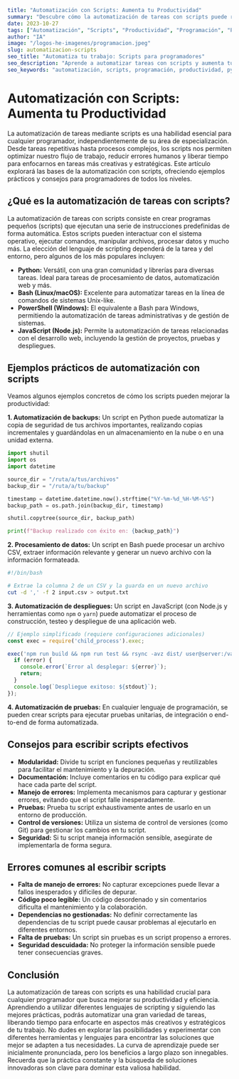 ```yaml
title: "Automatización con Scripts: Aumenta tu Productividad"
summary: "Descubre cómo la automatización de tareas con scripts puede revolucionar tu flujo de trabajo como programador, independientemente de tu especialidad. Aprende técnicas, ejemplos y evita errores comunes."
date: 2023-10-27
tags: ["Automatización", "Scripts", "Productividad", "Programación", "Python", "Bash", "PowerShell", "JavaScript", "DevOps", "Desarrollo Web", "Backend", "Frontend", "Fullstack", "Mobile", "IA", "Consejos", "Errores Comunes", "Ejemplos"]
author: "IA"
image: "/logos-he-imagenes/programacion.jpeg"
slug: automatizacion-scripts
seo_title: "Automatiza tu trabajo: Scripts para programadores"
seo_description: "Aprende a automatizar tareas con scripts y aumenta tu productividad.  Ejemplos en Python, Bash, PowerShell y más. Guía completa para todos los niveles."
seo_keywords: "automatización, scripts, programación, productividad, python, bash, powershell, javascript, devops, desarrollo web, frontend, backend, fullstack, mobile, ia, consejos, errores"
```

# Automatización con Scripts: Aumenta tu Productividad

La automatización de tareas mediante scripts es una habilidad esencial para cualquier programador, independientemente de su área de especialización.  Desde tareas repetitivas hasta procesos complejos, los scripts nos permiten optimizar nuestro flujo de trabajo, reducir errores humanos y liberar tiempo para enfocarnos en tareas más creativas y estratégicas. Este artículo explorará las bases de la automatización con scripts, ofreciendo ejemplos prácticos y consejos para programadores de todos los niveles.


## ¿Qué es la automatización de tareas con scripts?

La automatización de tareas con scripts consiste en crear programas pequeños (scripts) que ejecutan una serie de instrucciones predefinidas de forma automática.  Estos scripts pueden interactuar con el sistema operativo, ejecutar comandos, manipular archivos, procesar datos y mucho más.  La elección del lenguaje de scripting dependerá de la tarea y del entorno, pero algunos de los más populares incluyen:

* **Python:** Versátil, con una gran comunidad y librerías para diversas tareas. Ideal para tareas de procesamiento de datos, automatización web y más.
* **Bash (Linux/macOS):**  Excelente para automatizar tareas en la línea de comandos de sistemas Unix-like.
* **PowerShell (Windows):**  El equivalente a Bash para Windows, permitiendo la automatización de tareas administrativas y de gestión de sistemas.
* **JavaScript (Node.js):**  Permite la automatización de tareas relacionadas con el desarrollo web, incluyendo la gestión de proyectos, pruebas y despliegues.


## Ejemplos prácticos de automatización con scripts

Veamos algunos ejemplos concretos de cómo los scripts pueden mejorar la productividad:

**1. Automatización de backups:** Un script en Python puede automatizar la copia de seguridad de tus archivos importantes, realizando copias incrementales y guardándolas en un almacenamiento en la nube o en una unidad externa.

```python
import shutil
import os
import datetime

source_dir = "/ruta/a/tus/archivos"
backup_dir = "/ruta/a/tu/backup"

timestamp = datetime.datetime.now().strftime("%Y-%m-%d_%H-%M-%S")
backup_path = os.path.join(backup_dir, timestamp)

shutil.copytree(source_dir, backup_path)

print(f"Backup realizado con éxito en: {backup_path}")
```

**2. Procesamiento de datos:** Un script en Bash puede procesar un archivo CSV, extraer información relevante y generar un nuevo archivo con la información formateada.

```bash
#!/bin/bash

# Extrae la columna 2 de un CSV y la guarda en un nuevo archivo
cut -d ',' -f 2 input.csv > output.txt
```

**3. Automatización de despliegues:** Un script en JavaScript (con Node.js y herramientas como `npm` o `yarn`) puede automatizar el proceso de construcción, testeo y despliegue de una aplicación web.

```javascript
// Ejemplo simplificado (requiere configuraciones adicionales)
const exec = require('child_process').exec;

exec('npm run build && npm run test && rsync -avz dist/ user@server:/var/www/html', (error, stdout, stderr) => {
  if (error) {
    console.error(`Error al desplegar: ${error}`);
    return;
  }
  console.log(`Despliegue exitoso: ${stdout}`);
});
```

**4. Automatización de pruebas:**  En cualquier lenguaje de programación, se pueden crear scripts para ejecutar pruebas unitarias, de integración o end-to-end de forma automatizada.


## Consejos para escribir scripts efectivos

* **Modularidad:** Divide tu script en funciones pequeñas y reutilizables para facilitar el mantenimiento y la depuración.
* **Documentación:**  Incluye comentarios en tu código para explicar qué hace cada parte del script.
* **Manejo de errores:** Implementa mecanismos para capturar y gestionar errores, evitando que el script falle inesperadamente.
* **Pruebas:**  Prueba tu script exhaustivamente antes de usarlo en un entorno de producción.
* **Control de versiones:** Utiliza un sistema de control de versiones (como Git) para gestionar los cambios en tu script.
* **Seguridad:** Si tu script maneja información sensible, asegúrate de implementarla de forma segura.


## Errores comunes al escribir scripts

* **Falta de manejo de errores:**  No capturar excepciones puede llevar a fallos inesperados y difíciles de depurar.
* **Código poco legible:**  Un código desordenado y sin comentarios dificulta el mantenimiento y la colaboración.
* **Dependencias no gestionadas:**  No definir correctamente las dependencias de tu script puede causar problemas al ejecutarlo en diferentes entornos.
* **Falta de pruebas:**  Un script sin pruebas es un script propenso a errores.
* **Seguridad descuidada:**  No proteger la información sensible puede tener consecuencias graves.


## Conclusión

La automatización de tareas con scripts es una habilidad crucial para cualquier programador que busca mejorar su productividad y eficiencia.  Aprendiendo a utilizar diferentes lenguajes de scripting y siguiendo las mejores prácticas, podrás automatizar una gran variedad de tareas, liberando tiempo para enfocarte en aspectos más creativos y estratégicos de tu trabajo.  No dudes en explorar las posibilidades y experimentar con diferentes herramientas y lenguajes para encontrar las soluciones que mejor se adapten a tus necesidades.  La curva de aprendizaje puede ser inicialmente pronunciada, pero los beneficios a largo plazo son innegables.  Recuerda que la práctica constante y la búsqueda de soluciones innovadoras son clave para dominar esta valiosa habilidad.
